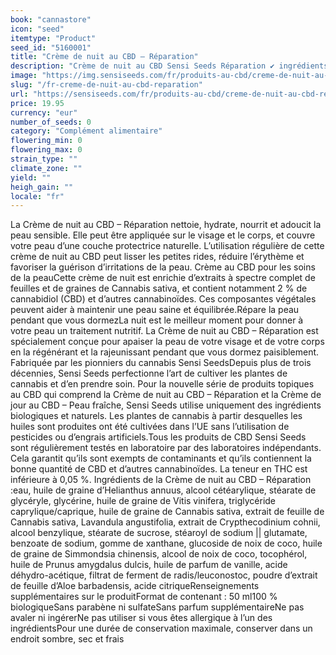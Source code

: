 ```yaml
---
book: "cannastore"
icon: "seed"
itemtype: "Product"
seed_id: "5160001"
title: "Crème de nuit au CBD — Réparation"
description: "Crème de nuit au CBD Sensi Seeds Réparation ✔ ingrédients naturels et biologiques ✔ extrait de cannabidiol ✔ répare la peau sèche et sensible"
image: "https://img.sensiseeds.com/fr/produits-au-cbd/creme-de-nuit-au-cbd-reparation-image.png"
slug: "/fr-creme-de-nuit-au-cbd-reparation"
url: "https://sensiseeds.com/fr/produits-au-cbd/creme-de-nuit-au-cbd-reparation?a_aid=cannastore"
price: 19.95
currency: "eur"
number_of_seeds: 0
category: "Complément alimentaire"
flowering_min: 0
flowering_max: 0
strain_type: ""
climate_zone: ""
yield: ""
heigh_gain: ""
locale: "fr"
---
```

La Crème de nuit au CBD – Réparation nettoie, hydrate, nourrit et adoucit la peau sensible. Elle peut être appliquée sur le visage et le corps, et couvre votre peau d’une couche protectrice naturelle. L’utilisation régulière de cette crème de nuit au CBD peut lisser les petites rides, réduire l’érythème et favoriser la guérison d’irritations de la peau. Crème au CBD pour les soins de la peauCette crème de nuit est enrichie d’extraits à spectre complet de feuilles et de graines de Cannabis sativa, et contient notamment 2 % de cannabidiol (CBD) et d’autres cannabinoïdes. Ces composantes végétales peuvent aider à maintenir une peau saine et équilibrée.Répare la peau pendant que vous dormezLa nuit est le meilleur moment pour donner à votre peau un traitement nutritif. La Crème de nuit au CBD – Réparation est spécialement conçue pour apaiser la peau de votre visage et de votre corps en la régénérant et la rajeunissant pendant que vous dormez paisiblement. Fabriquée par les pionniers du cannabis Sensi SeedsDepuis plus de trois décennies, Sensi Seeds perfectionne l’art de cultiver les plantes de cannabis et d’en prendre soin. Pour la nouvelle série de produits topiques au CBD qui comprend la Crème de nuit au CBD – Réparation et la Crème de jour au CBD – Peau fraîche, Sensi Seeds utilise uniquement des ingrédients biologiques et naturels. Les plantes de cannabis à partir desquelles les huiles sont produites ont été cultivées dans l’UE sans l’utilisation de pesticides ou d’engrais artificiels.Tous les produits de CBD Sensi Seeds sont régulièrement testés en laboratoire par des laboratoires indépendants. Cela garantit qu’ils sont exempts de contaminants et qu’ils contiennent la bonne quantité de CBD et d’autres cannabinoïdes. La teneur en THC est inférieure à 0,05 %. Ingrédients de la Crème de nuit au CBD – Réparation :eau, huile de graine d’Helianthus annuus, alcool cétéarylique, stéarate de glycéryle, glycérine, huile de graine de Vitis vinifera, triglycéride caprylique/caprique, huile de graine de Cannabis sativa, extrait de feuille de Cannabis sativa, Lavandula angustifolia, extrait de Crypthecodinium cohnii, alcool benzylique, stéarate de sucrose, stéaroyl de sodium || glutamate, benzoate de sodium, gomme de xanthane, glucoside de noix de coco, huile de graine de Simmondsia chinensis, alcool de noix de coco, tocophérol, huile de Prunus amygdalus dulcis, huile de parfum de vanille, acide déhydro-acétique, filtrat de ferment de radis/leuconostoc, poudre d’extrait de feuille d’Aloe barbadensis, acide citriqueRenseignements supplémentaires sur le produitFormat de contenant : 50 ml100 % biologiqueSans parabène ni sulfateSans parfum supplémentaireNe pas avaler ni ingérerNe pas utiliser si vous êtes allergique à l’un des ingrédientsPour une durée de conservation maximale, conserver dans un endroit sombre, sec et frais
